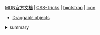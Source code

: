 [MDN官方文档](https://developer.mozilla.org/zh-CN/) | [CSS-Tricks](https://css-tricks.com/) | [bootstrap](https://getbootstrap.com/) | [icon](https://fontawesome.com/icons)

+ [Draggable objects](https://www.redblobgames.com/making-of/draggable/#pointer-events)

<details>
<summary>summary</summary>

+ summary

+ summary

1. summary

2. summary

</details>

